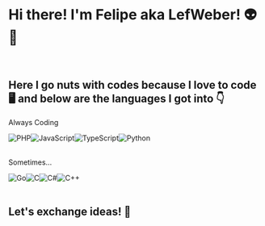 # Hi there! I'm Felipe aka LefWeber! 👽 👋
<BR>

## Here I go nuts with codes because I love to code 🖥️ and below are the languages I got into 👇

Always Coding
<div style="display: flex;">
  <img src="https://img.shields.io/badge/php-4F5B93?style=for-the-badge" alt="PHP">
  <img src="https://img.shields.io/badge/js-fdde4b?style=for-the-badge" alt="JavaScript">
  <img src="https://img.shields.io/badge/typescript-3178c6?style=for-the-badge" alt="TypeScript">
  <img src="https://img.shields.io/badge/python-2b5b84?style=for-the-badge" alt="Python">
</div>
<BR>

Sometimes...
<div style="display: flex;">
  <img src="https://img.shields.io/badge/go-007d9c?style=for-the-badge" alt="Go">
  <img src="https://img.shields.io/badge/c-3949AB?style=for-the-badge" alt="C">
  <img src="https://img.shields.io/badge/C%23-512bd4?style=for-the-badge" alt="C#">
  <img src="https://img.shields.io/badge/c%2B%2B-005b99?style=for-the-badge" alt="C++">
</div>
<BR>

## Let's exchange ideas! 🤘
<a href="https://www.x.com/lefweber" target="_blank"><img src="https://img.shields.io/twitter/follow/lefweber" alt=""></a>





<!--
**lefweber/lefweber** is a ✨ _special_ ✨ repository because its `README.md` (this file) appears on your GitHub profile.

Here are some ideas to get you started:

- 🔭 I’m currently working on ...
- 🌱 I’m currently learning ...
- 👯 I’m looking to collaborate on ...
- 🤔 I’m looking for help with ...
- 💬 Ask me about ...
- 📫 How to reach me: ...
- 😄 Pronouns: ...
- ⚡ Fun fact: ...
-->
